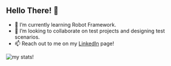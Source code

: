 ## Hello There! 👋

- 🌱 I’m currently learning Robot Framework.
- 👯 I’m looking to collaborate on test projects and designing test scenarios.
- 📫 Reach out to me on my [LinkedIn](https://www.linkedin.com/in/vieirafernando2023/) page!

![my stats!](https://github-readme-stats.vercel.app/api?username=GarzonSan&&show_icons=true&title_color=ffffff&icon_color=bb2acf&text_color=daf7dc&bg_color=151515)

<!--
- 🔭 I’m currently working on ...
- 🤔 I’m looking for help with ...
- 😄 Pronouns: ...
- 💬 Ask me about ...
- ⚡ Fun fact: ...
-->

